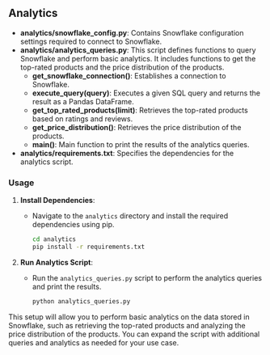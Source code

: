 ## Analytics

- **analytics/snowflake_config.py**: Contains Snowflake configuration settings required to connect to Snowflake.
- **analytics/analytics_queries.py**: This script defines functions to query Snowflake and perform basic analytics. It includes functions to get the top-rated products and the price distribution of the products.
  - **get_snowflake_connection()**: Establishes a connection to Snowflake.
  - **execute_query(query)**: Executes a given SQL query and returns the result as a Pandas DataFrame.
  - **get_top_rated_products(limit)**: Retrieves the top-rated products based on ratings and reviews.
  - **get_price_distribution()**: Retrieves the price distribution of the products.
  - **main()**: Main function to print the results of the analytics queries.
- **analytics/requirements.txt**: Specifies the dependencies for the analytics script.

### Usage

1. **Install Dependencies**:
   - Navigate to the `analytics` directory and install the required dependencies using pip.
     ```bash
     cd analytics
     pip install -r requirements.txt
     ```

2. **Run Analytics Script**:
   - Run the `analytics_queries.py` script to perform the analytics queries and print the results.
     ```bash
     python analytics_queries.py
     ```

This setup will allow you to perform basic analytics on the data stored in Snowflake, such as retrieving the top-rated products and analyzing the price distribution of the products. You can expand the script with additional queries and analytics as needed for your use case.
